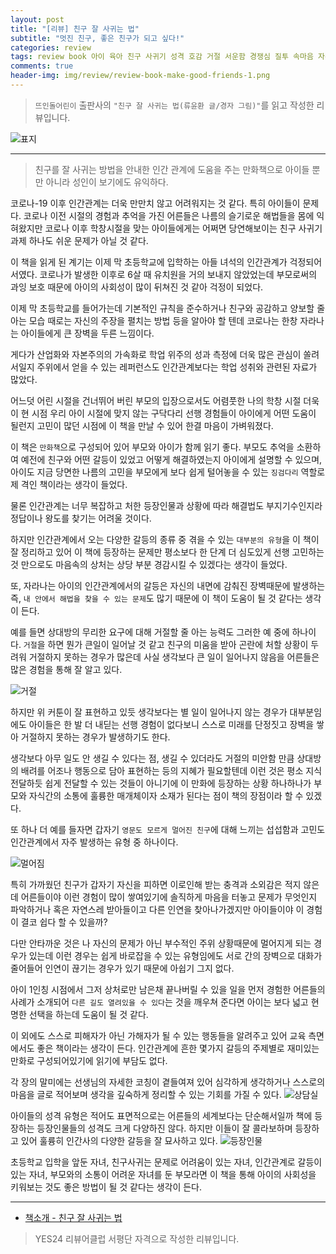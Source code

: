 ```yaml
---  
layout: post  
title: "[리뷰] 친구 잘 사귀는 법"  
subtitle: "멋진 친구, 좋은 친구가 되고 싶다!"  
categories: review  
tags: review book 아이 육아 친구 사귀기 성격 호감 거절 서운함 경쟁심 질투 속마음 자존심 화 배신 베스트프렌드 화해 추억   
comments: true  
header-img: img/review/review-book-make-good-friends-1.png
---  
```

  
> `뜨인돌어린이` 출판사의 `"친구 잘 사귀는 법(류윤환 글/경자 그림)"`를 읽고 작성한 리뷰입니다.  

![표지](https://theorydb.github.io/assets/img/review/review-book-make-good-friends-1.png)  

---

> 친구를 잘 사귀는 방법을 안내한 인간 관계에 도움을 주는 만화책으로 아이들 뿐만 아니라 성인이 보기에도 유익하다.

코로나-19 이후 인간관계는 더욱 만만치 않고 어려워지는 것 같다. 특히 아이들이 문제다. 코로나 이전 시절의 경험과 추억을 가진 어른들은 나름의 슬기로운 해법들을 몸에 익혀왔지만 코로나 이후 학창시절을 맞는 아이들에게는 어쩌면 당연해보이는 친구 사귀기 과제 하나도 쉬운 문제가 아닐 것 같다. 

이 책을 읽게 된 계기는 이제 막 초등학교에 입학하는 아들 녀석의 인간관계가 걱정되어서였다. 코로나가 발생한 이후로 6살 때 유치원을 거의 보내지 않았었는데 부모로써의 과잉 보호 때문에 아이의 사회성이 많이 뒤쳐진 것 같아 걱정이 되었다. 

이제 막 초등학교를 들어가는데 기본적인 규칙을 준수하거나 친구와 공감하고 양보할 줄 아는 모습 때로는 자신의 주장을 펼치는 방법 등을 알아야 할 텐데 코로나는 한창 자라나는 아이들에게 큰 장벽을 두른 느낌이다.

게다가 산업화와 자본주의의 가속화로 학업 위주의 성과 측정에 더욱 많은 관심이 쏠려서일지 주위에서 얻을 수 있는 레퍼런스도 인간관계보다는 학업 성취와 관련된 자료가 많았다. 

어느덧 어린 시절을 건너뛰어 버린 부모의 입장으로서도 어렴풋한 나의 학창 시절 더욱이 현 시점 우리 아이 시절에 맞지 않는 구닥다리 선행 경험들이 아이에게 어떤 도움이 될런지 고민이 많던 시점에 이 책을 만날 수 있어 한결 마음이 가벼워졌다. 

이 책은 `만화책`으로 구성되어 있어 부모와 아이가 함께 읽기 좋다. 부모도 추억을 소환하여 예전에 친구와 어떤 갈등이 있었고 어떻게 해결하였는지 아이에게 설명할 수 있으며, 아이도 지금 당면한 나름의 고민을 부모에게 보다 쉽게 털어놓을 수 있는 `징검다리` 역할로 제 격인 책이라는 생각이 들었다. 

물론 인간관계는 너무 복잡하고 처한 등장인물과 상황에 따라 해결법도 부지기수인지라 정답이나 왕도를 찾기는 어려울 것이다. 

하지만 인간관계에서 오는 다양한 갈등의 종류 중 겪을 수 있는 `대부분의 유형`을 이 책이 잘 정리하고 있어 이 책에 등장하는 문제만 평소보다 한 단계 더 심도있게 선행 고민하는 것 만으로도 마음속의 상처는 상당 부분 경감시킬 수 있겠다는 생각이 들었다. 

또, 자라나는 아이의 인간관계에서의 갈등은 자신의 내면에 감춰진 장벽때문에 발생하는 즉, `내 안에서 해법을 찾을 수 있는 문제`도 많기 때문에 이 책이 도움이 될 것 같다는 생각이 든다. 

예를 들면 상대방의 무리한 요구에 대해 거절할 줄 아는 능력도 그러한 예 중에 하나이다. `거절`을 하면 뭔가 큰일이 일어날 것 같고 친구의 미움을 받아 곤란에 처할 상황이 두려워 거절하지 못하는 경우가 많은데 사실 생각보다 큰 일이 일어나지 않음을 어른들은 많은 경험을 통해 잘 알고 있다. 

![거절](https://theorydb.github.io/assets/img/review/review-book-make-good-friends-4.png)  

하지만 위 커툰이 잘 표현하고 있듯 생각보다는 별 일이 일어나지 않는 경우가 대부분임에도 아이들은 한 발 더 내딛는 선행 경험이 없다보니 스스로 미래를 단정짓고 장벽을 쌓아 거절하지 못하는 경우가 발생하기도 한다. 

생각보다 아무 일도 안 생길 수 있다는 점, 생길 수 있더라도 거절의 미안함 만큼 상대방의 배려를 어조나 행동으로 담아 표현하는 등의 지혜가 필요할텐데 이런 것은 평소 지식 전달하듯 쉽게 전달할 수 있는 것들이 아니기에 이 만화에 등장하는 상황 하나하나가 부모와 자식간의 소통에 훌륭한 매개체이자 소재가 된다는 점이 책의 장점이라 할 수 있겠다.

또 하나 더 예를 들자면 갑자기 `영문도 모르게 멀어진 친구`에 대해 느끼는 섭섭함과 고민도 인간관계에서 자주 발생하는 유형 중 하나이다. 

![멀어짐](https://theorydb.github.io/assets/img/review/review-book-make-good-friends-5.png)  

특히 가까웠던 친구가 갑자기 자신을 피하면 이로인해 받는 충격과 소외감은 적지 않은데 어른들이야 이런 경험이 많이 쌓여있기에 솔직하게 마음을 터놓고 문제가 무엇인지 파악하거나 혹은 자연스레 받아들이고 다른 인연을 찾아나가겠지만 아이들이야 이 경험이 결코 쉽다 할 수 있을까?

다만 안타까운 것은 나 자신의 문제가 아닌 부수적인 주위 상황때문에 멀어지게 되는 경우가 있는데 이런 경우는 쉽게 바로잡을 수 있는 유형임에도 서로 간의 장벽으로 대화가 줄어들어 인연이 끊기는 경우가 있기 때문에 아쉽기 그지 없다. 

아이 1인칭 시점에서 그저 상처로만 남은채 끝나버릴 수 있을 일을 먼저 경험한 어른들의 사례가 소개되어 `다른 길도 열려있을 수 있다`는 것을 깨우쳐 준다면 아이는 보다 넓고 현명한 선택을 하는데 도움이 될 것 같다. 

이 외에도 스스로 피해자가 아닌 가해자가 될 수 있는 행동들을 알려주고 있어 교육 측면에서도 좋은 책이라는 생각이 든다. 인간관계에 흔한 몇가지 갈등의 주제별로 재미있는 만화로 구성되어있기에 읽기에 부담도 없다.

각 장의 말미에는 선생님의 자세한 코칭이 곁들여져 있어 심각하게 생각하거나 스스로의 마음을 글로 적어보며 생각을 깊숙하게 정리할 수 있는 기회를 가질 수 있다. 
![상담실](https://theorydb.github.io/assets/img/review/review-book-make-good-friends-3.png)  

아이들의 성격 유형은 적어도 표면적으로는 어른들의 세계보다는 단순해서일까 책에 등장하는 등장인물들의 성격도 크게 다양하진 않다. 하지만 이들이 잘 콜라보하며 등장하고 있어 훌륭히 인간사의 다양한 갈등을 잘 묘사하고 있다. 
![등장인물](https://theorydb.github.io/assets/img/review/review-book-make-good-friends-2.png)  

초등학교 입학을 앞둔 자녀, 친구사귀는 문제로 어려움이 있는 자녀, 인간관계로 갈등이 있는 자녀, 부모와의 소통이 어려운 자녀를 둔 부모라면 이 책을 통해 아이의 사회성을 키워보는 것도 좋은 방법이 될 것 같다는 생각이 든다.

---

* [책소개 - 친구 잘 사귀는 법](http://www.yes24.com/Product/Goods/108179521)

> YES24 리뷰어클럽 서평단 자격으로 작성한 리뷰입니다. 
